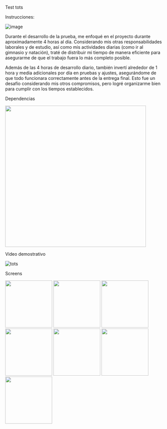 Test tots

Instrucciones:

![image](https://github.com/user-attachments/assets/a1f93de4-7e53-48dd-b99e-2bd7d56cbee2)


Durante el desarrollo de la prueba, me enfoqué en el proyecto durante aproximadamente 4 horas al día.
Considerando mis otras responsabilidades laborales y de estudio, así como mis actividades diarias (como ir al gimnasio y natación),
traté de distribuir mi tiempo de manera eficiente para asegurarme de que el trabajo fuera lo más completo posible.

Además de las 4 horas de desarrollo diario, también invertí alrededor de 1 hora y media adicionales por día en pruebas y ajustes,
asegurándome de que todo funcionara correctamente antes de la entrega final. Esto fue un desafío considerando mis otros compromisos,
pero logré organizarme bien para cumplir con los tiempos establecidos.

Dependencias

<img src="https://github.com/user-attachments/assets/f3e59b2e-4dea-4311-95e5-dda9138ff6e0" width="450" />

Video demostrativo


![tots](https://github.com/user-attachments/assets/e97237ca-a99f-45db-b266-a467511e33a5)




Screens

<img src="https://github.com/user-attachments/assets/11fec6f9-b3fc-46ce-bb14-48a315befeef" width="150" />
<img src="https://github.com/user-attachments/assets/f27c5a6f-bf70-43f5-888b-8bbda7adb1cc" width="150" />
<img src="https://github.com/user-attachments/assets/714634bb-44c2-4a18-82bf-0c692297f6e7" width="150" />
<img src="https://github.com/user-attachments/assets/a1ab7858-a9d6-4f96-abe6-9dfae9caf19e" width="150" />
<img src="https://github.com/user-attachments/assets/6725a4c4-057f-4c14-a601-abdcced8fb80" width="150" />
<img src="https://github.com/user-attachments/assets/40df5c20-f6e9-4b44-a681-7f134dbd3ec2" width="150" />
<img src="https://github.com/user-attachments/assets/c094d558-acc0-4cba-af00-e64b1a313178" width="150" />







